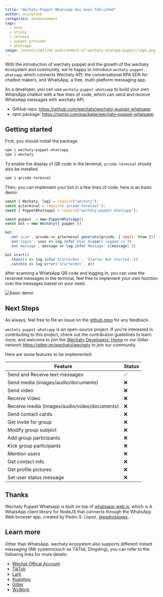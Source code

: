 ```yaml
---
title: "Wechaty-Puppet-Whatsapp Has been Published"
author: univerone
categories: announcement
tags:
  - news
  - sticky
  - release
  - puppet-provider
  - whatsapp
image: /assets/2021/02-publishment-of-wechaty-whatapp-puppet/logo.png
---
```


With the introduction of wechaty puppet and the growth of the wechaty ecosystem and community, we're happy to introduce `wechaty-puppet-whatsapp` which connects Wechaty API, the conversational RPA SDK for chatbot makers, and WhatsApp, a free, multi-platform messaging app.

As a developer, you can use `wechaty-puppet-whatsapp` to build your own WhatsApp chatbot with a few lines of code, which can send and receive WhatsApp messages with wechaty API.

- GitHub repo: <https://github.com/wechaty/wechaty-puppet-whatsapp>
- npm package: <https://npmjs.com/package/wechaty-puppet-whatsapp>

## Getting started

First, you should install the package.

```bash
npm i wechaty-puppet-whatsapp
npm i wechaty
```

To enable the display of QR code in the terminal, `qrcode-terminal` should also be installed.

```bash
npm i qrcode-terminal
```

Then, you can implement your bot in a few lines of code, here is an basic demo:

```javascript
const { Wechaty, log} = require("wechaty");
const qrterminal = require('qrcode-terminal');
const { PuppetWhatsapp} = require("wechaty-puppet-whatsapp");

const puppet  = new PuppetWhatsapp()
const bot = new Wechaty({ puppet })

bot
  .on('scan', qrcode => qrterminal.generate(qrcode, { small: true }))
  .on('login', user => log.info(`User ${user} logged in`))
  .on('message', message => log.info(`Message: ${message}`))

bot.start()
  .then(() => log.info('StarterBot', 'Starter Bot Started.'))
  .catch(e => log.error('StarterBot', e))
```

After scanning a WhatsApp QR code and logging in, you can view the received messages in the terminal, feel free to implement your own function over the messages based on your need.

![basic demo](/assets/2021/02-publishment-of-wechaty-whatapp-puppet/wechaty-puppet-whatsapp-demo.png)

## Next Steps

As always, feel free to file an issue on the [github repo](https://github.com/wechaty/wechaty-puppet-whatsapp/issues) for any feedback.

`wechaty-puppet-whatsapp` is an open-source project. If you’re interested in contributing to this project, check out the contribution guidelines to learn more, and welcome to join the [Wechaty Developers' Home](https://github.com/wechaty/wechaty#raising_hand-join-us) or our Gitter network <https://gitter.im/wechaty/wechaty> to join our community.

Here are some features to be implemented:

| Feature  | Status |
| ------------- | ------------- |
| Send and Receive text messages  | ✅ |
| Send media (images/audio/documents)  | ❌  |
| Send video  | ❌ |
| Receive Video | ❌ |
| Receive media (images/audio/video/documents)  | ❌  |
| Send contact cards | ❌ |
| Get invite for group  | ❌ |
| Modify group subject  | ❌  |
| Add group participants  | ❌  |
| Kick group participants  | ❌  |
| Mention users | ❌ |
| Get contact info | ❌ |
| Get profile pictures | ❌ |
| Set user status message | ❌ |

## Thanks

Wechaty Puppet Whatsapp is built on top of [whatsapp-web.js](https://github.com/pedroslopez/whatsapp-web.js), which is A WhatsApp client library for NodeJS that connects through the WhatsApp Web browser app, created by Pedro S. Lopez, [@pedroslopez](https://github.com/pedroslopez).

## Learn more

Other than WhatsApp, wechaty ecosystem also supports different instant messaging (IM) systems(such as TikTok, Dingding), you can refer to the following links for more details:

- [Wechat Offical Account](https://github.com/wechaty/wechaty-puppet-official-account)
- [TikTok](https://wechaty.js.org/2020/10/13/wechaty-puppet-douyin-final-term/)
- [Lark](https://wechaty.js.org/2020/09/30/wechaty-puppet-lark-final-blog/)
- [Kuaishou](https://wechaty.js.org/2020/10/13/wechaty-puppet-kuaishou-final-term/)
- [Gitter](https://github.com/wechaty/wechaty-puppet-gitter)
- [WxWork](https://github.com/juzibot/wxwork-tester)
